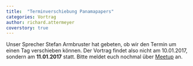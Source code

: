 ```yaml
---
title:  "Terminverschiebung Panamapapers"
categories: Vortrag
author: richard.attermeyer
coverstory: true
---
```

Unser Sprecher Stefan Armbruster hat gebeten, ob wir den Termin um einen Tag verschieben können.
Der Vortrag findet also nicht am 10.01.2017, sondern am **11.01.2017** statt.
Bitte meldet euch nochmal über [Meetup](https://www.meetup.com/JUG-Essen) an.

